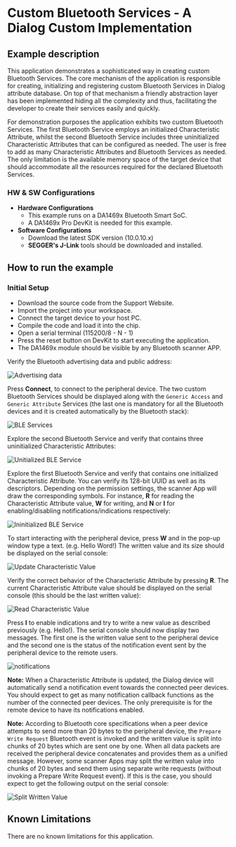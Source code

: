 # Custom Bluetooth Services - A Dialog Custom Implementation

## Example description

This application demonstrates a sophisticated way in creating custom Bluetooth Services. The core mechanism of the application is responsible for creating, initializing and registering custom Bluetooth Services in Dialog attribute database. On top of that mechanism a friendly abstraction layer has been implemented hiding all the complexity and thus, facilitating the developer to create their services easily and quickly.

For demonstration purposes the application exhibits two custom Bluetooth Services. The first Bluetooth Service employs an initialized Characteristic Attribute, whilst the second Bluetooth Service includes three uninitialized Characteristic Attributes that can be configured as needed. The user is free to add as many Characteristic Attributes and Bluetooth Services as needed. The only limitation is the available memory space of the target device that should accommodate all the resources required for the declared Bluetooth Services.

### HW & SW Configurations

- **Hardware Configurations**
  - This example runs on a DA1469x Bluetooth Smart SoC.
  - A DA1469x Pro DevKit is needed for this example.
- **Software Configurations**
    - Download the latest SDK version (10.0.10.x)
    - **SEGGER's J-Link** tools should be downloaded and installed.



## How to run the example

### Initial Setup

- Download the source code from the Support Website.
- Import the project into your workspace.
- Connect the target device to your host PC.
- Compile the code and load it into the chip.
- Open a serial terminal (115200/8 - N - 1)
- Press the reset button on DevKit to start executing the application.
- The DA1469x module should be visible by any Bluetooth scanner APP.

Verify the Bluetooth advertising data and public address:

![Advertising data](assets/ble_adv_data.png)

Press **Connect**, to connect to the peripheral device. The two custom Bluetooth Services should be displayed along with
the `Generic Access` and `Generic Attribute` Services (the last one is mandatory for all the Bluetooth devices and it is
created automatically by the Bluetooth stack):

![BLE Services](assets/ble_services.png)

Explore the second Bluetooth Service and verify that contains three uninitialized Characteristic Attributes:

![Unitialized BLE Service](assets/ble_service_uninitialized.png)

Explore the first Bluetooth Service and verify that contains one initialized Characteristic Attribute. You can
verify its 128-bit UUID as well as its descriptors. Depending on the permission settings, the scanner App will draw the corresponding symbols. For instance, **R** for reading the Characteristic Attribute value, **W** for writing, and **N** or **I** for enabling/disabling notifications/indications respectively:

![Ininitialized BLE Service](assets/ble_service_initialized.png)

To start interacting with the peripheral device, press  **W** and in the pop-up window type a text. (e.g. Hello Word!) The written value and its size should be displayed on the serial console:

![Update Characteristic Value](assets/update_characteristic_value.PNG)

Verify the correct behavior of the Characteristic Attribute by pressing **R**. The current Characteristic Attribute value should be displayed on the serial console (this should be the last written value):

![Read Characteristic Value](assets/read_characteristic_value.PNG)

Press **I** to enable indications and try to write a new value as described previously (e.g. Hello!). The serial console should now display two messages. The first one is the written value sent to the peripheral device and the second one is the status of the notification event
sent by the peripheral device to the remote users.

![notifications](assets/notifications.PNG)

**Note:** When a Characteristic Attribute is updated, the Dialog device will automatically send a notification event towards the connected peer devices. You should expect to get as many notification callback functions as the number of the connected peer devices. The only
prerequisite is for the remote device to have its notifications enabled.

**Note:** According to Bluetooth core specifications when a peer device attempts to send more than 20 bytes to the peripheral device, the `Prepare Write Request` Bluetooth event is invoked and the written value is split into chunks of 20 bytes which are sent one by one. When all data packets are received the peripheral device concatenates and provides them as a unified message. However, some scanner Apps may split the written value into chunks of 20 bytes and send them using separate write requests (without invoking a Prepare Write Request event). If this is the case, you should expect to get the following output on the serial console:

![Split Written Value](assets/split_written_value.png)

## Known Limitations

There are no known limitations for this application.
